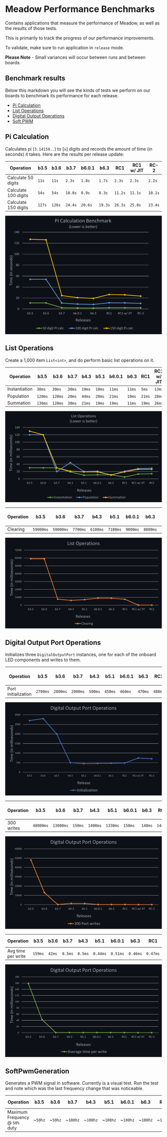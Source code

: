 # Meadow Performance Benchmarks

Contains applications that measure the performance of Meadow, as well as the results of those tests.

This is primarily to track the progress of our performance improvements.

To validate, make sure to run application in `release` mode.

**Please Note** - Small variances will occur between runs and between boards.

## Benchmark results

Below this markdown you will see the kinds of tests we perform on our boards to benchmark its performance for each release.

* [Pi Calculation](#pi-calculation)
* [List Operations](#list-operations)
* [Digital Output Operations](#digital-output-port-operations)
* [Soft PWM](#softpwmgeneration)

## Pi Calculation

Calculates pi (`3.14159..`) to [`x`] digits and records the amount of time (in seconds) it takes. Here are the results per release update:

| Operation              | **b3.5**   | **b3.6**   | **b3.7**   | **b6.0.1** | **b6.3**   | **RC1**   | **RC1 w/ JIT** | **RC-2** |
|------------------------|------------|------------|------------|------------|------------|-----------|----------------|----------|
| Calculate 50 digits    | `11s`      | `11s`      | `2.3s`     | `1.8s`     | `1.7s`     | `2.3s`    | `2.3s`         | `2.2s`   |
| Calculate 100 digits   | `54s`      | `54s`      | `10.8s`    | `8.9s`     | `8.3s`     | `11.2s`   | `11.1s`        | `10.1s`  |
| Calculate 150 digits   | `127s`     | `126s`     | `24.4s`    | `20.6s`    | `19.3s`    | `26.3s`   | `25.8s`        | `23.4s`  |

![Pi Calculation Graph](design/pi-calculation-dark.png)
 
## List Operations

Create a 1,000 item `List<int>`, and do perform basic list operations on it.

| Operation          | **b3.5**   | **b3.6**   | **b3.7**   | **b4.3**   | **b5.1**   | **b6.0.1** | **b6.3**   | **RC1**   | **RC1 w/ JIT** | **RC-2** |
|--------------------|------------|------------|------------|------------|------------|------------|------------|-----------|----------------|----------|
| Instantiation      | `30ms`      | `30ms`      | `30ms`      | `19ms`      | `10ms`      | `11ms`      | `11ms`      | `5ms`      | `13ms`          | `14ms`    |
| Population         | `120ms`     | `120ms`     | `20ms`      | `44ms`      | `20ms`      | `21ms`      | `10ms`      | `21ms`     | `28ms`          | `29ms`    |
| Summation          | `130ms`     | `120ms`     | `30ms`      | `21ms`      | `19ms`      | `19ms`      | `11ms`      | `19ms`     | `26ms`          | `26ms`    |

![List Operations Graph](design/list-operations-dark.png)

| Operation          | **b3.5**   | **b3.6**   | **b3.7**   | **b4.3**   | **b5.1**   | **b6.0.1** | **b6.3**   | **RC1** | **RC1 w/ JIT** | **RC-2** |
|--------------------|------------|------------|------------|------------|------------|------------|------------|---------|----------------|----------|
| Clearing           | `59000ms`   | `59000ms`   | `7700ms`    | `6100ms`    | `7100ms`    | `9000ms`    | `8800ms`    | `7500ms` | `115ms`         | `130ms`   |

![List Operations Graph](design/list-operations-clearing-dark.png)

## Digital Output Port Operations

Initializes three `DigitalOutputPort` instances, one for each of the onboard LED components and 
writes to them.

| Operation              | **b3.5**  | **b3.6**  | **b3.7**  | **b4.3**  | **b5.1**  | **b6.0.1** | **b6.3**   | **RC1**    | **RC1 w/ JIT** | **RC-2** |
|------------------------|-----------|-----------|-----------|-----------|-----------|------------|------------|------------|----------------|----------|
| Port initialization    | `2700ms`   | `2800ms`   | `2000ms`   | `500ms`    | `450ms`    | `460ms`     | `470ms`     | `480ms`     | `740ms`         | `704ms`   |

![Digital Output Port Operations](design/digital-output-initialize-dark.png)

| Operation              | **b3.5**  | **b3.6**  | **b3.7**  | **b4.3**  | **b5.1**  | **b6.0.1** | **b6.3**   | **RC1**    | **RC1 w/ JIT** | **RC-2** |
|------------------------|-----------|-----------|-----------|-----------|-----------|------------|------------|------------|----------------|----------|
| 300 writes             | `48000ms`  | `13000ms`  | `150ms`    | `1400ms`   | `1330ms`   | `150ms`     | `140ms`     | `140ms`     | `50ms`         | `50ms`    |

![Digital Output Port Operations](design/digital-output-writes-dark.png)

| Operation              | **b3.5**  | **b3.6**  | **b3.7**  | **b4.3**  | **b5.1**  | **b6.0.1** | **b6.3**   | **RC1**    | **RC1 w/ JIT** | **RC-2** |
|------------------------|-----------|-----------|-----------|-----------|-----------|------------|------------|------------|----------------|----------|
| Avg time per write     | `159ms`    | `42ms`     | `0.5ms`    | `0.5ms`    | `0.44ms`   | `0.51ms`    | `0.46ms`    | `0.47ms`    | `0.16ms`        | `0.17ms`  |

![Digital Output Port Operations](design/digital-output-average-time-dark.png)

## SoftPwmGeneration

Generates a PWM signal in software. Currently is a visual test. Run the test and note which was 
the last frequency change that was noticeable.

| Operation                        | **b3.5** | **b3.6** | **b3.7** | **b4.3** | **b5.1** | **b6.0.1** | **b6.3**   | **RC1**   | **RC1 w/ JIT** |
|----------------------------------|----------|----------|----------|----------|----------|------------|------------|-----------|----------------|
| Maximum Frequency @ `50%` duty   | ~`50hz`  | ~`50hz`  | ~`100hz` | ~`100hz` | ~`100hz` | ~`100hz`   | ~`100hz`   |  ~`100Hz` | ~`1500Hz`      |

